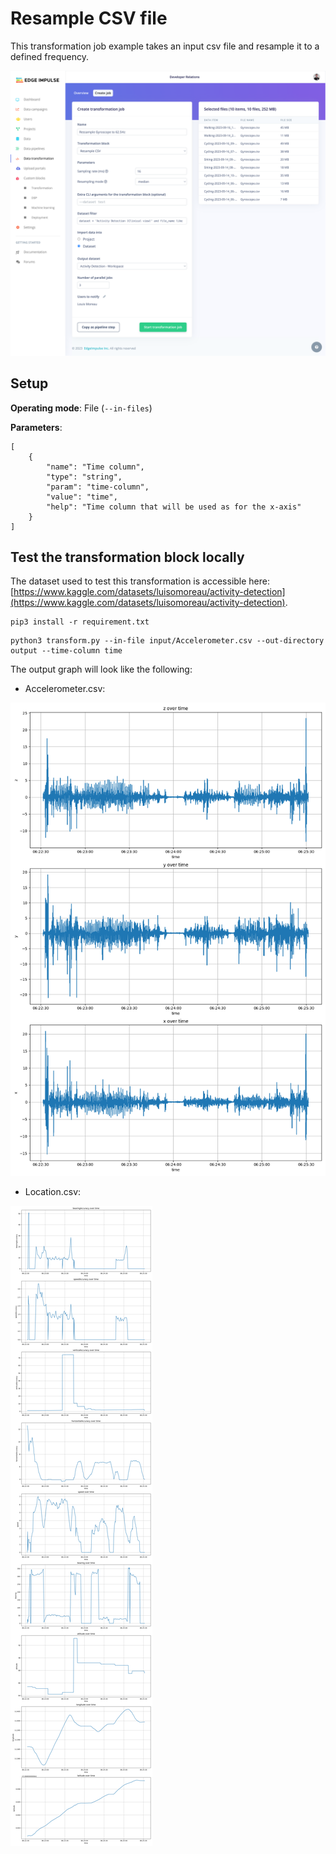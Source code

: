 # Resample CSV file

This transformation job example takes an input csv file and resample it to a defined frequency.

![Run job](https://github.com/edgeimpulse/transformation-blocks/blob/main/assets/resample-csv/run-resample-csv.png?raw=true)

## Setup

**Operating mode**: File (`--in-files`)

**Parameters**:

```
[
    {
        "name": "Time column",
        "type": "string",
        "param": "time-column",
        "value": "time",
        "help": "Time column that will be used as for the x-axis"
    }
]
```

## Test the transformation block locally

The dataset used to test this transformation is accessible here: [https://www.kaggle.com/datasets/luisomoreau/activity-detection](https://www.kaggle.com/datasets/luisomoreau/activity-detection).

```
pip3 install -r requirement.txt
```

```
python3 transform.py --in-file input/Accelerometer.csv --out-directory output --time-column time
```

The output graph will look like the following:

* Accelerometer.csv:

![Accelerometer graph](/assets/create-graphs/Accelerometer.graph.png)

* Location.csv:

![Location graph](assets/../../assets/create-graphs/Location.graph.png)